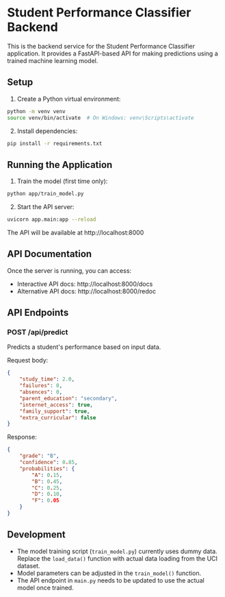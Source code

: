 # Student Performance Classifier Backend

This is the backend service for the Student Performance Classifier application. It provides a FastAPI-based API for making predictions using a trained machine learning model.

## Setup

1. Create a Python virtual environment:
```bash
python -m venv venv
source venv/bin/activate  # On Windows: venv\Scripts\activate
```

2. Install dependencies:
```bash
pip install -r requirements.txt
```

## Running the Application

1. Train the model (first time only):
```bash
python app/train_model.py
```

2. Start the API server:
```bash
uvicorn app.main:app --reload
```

The API will be available at http://localhost:8000

## API Documentation

Once the server is running, you can access:
- Interactive API docs: http://localhost:8000/docs
- Alternative API docs: http://localhost:8000/redoc

## API Endpoints

### POST /api/predict
Predicts a student's performance based on input data.

Request body:
```json
{
    "study_time": 2.0,
    "failures": 0,
    "absences": 0,
    "parent_education": "secondary",
    "internet_access": true,
    "family_support": true,
    "extra_curricular": false
}
```

Response:
```json
{
    "grade": "B",
    "confidence": 0.85,
    "probabilities": {
        "A": 0.15,
        "B": 0.45,
        "C": 0.25,
        "D": 0.10,
        "F": 0.05
    }
}
```

## Development

- The model training script (`train_model.py`) currently uses dummy data. Replace the `load_data()` function with actual data loading from the UCI dataset.
- Model parameters can be adjusted in the `train_model()` function.
- The API endpoint in `main.py` needs to be updated to use the actual model once trained. 
